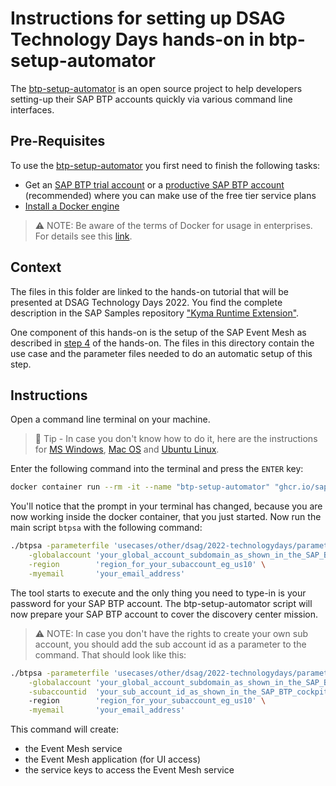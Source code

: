 # Instructions for setting up DSAG Technology Days hands-on in btp-setup-automator

The [btp-setup-automator](https://github.com/SAP-samples/btp-setup-automator) is an open source project to help developers setting-up their SAP BTP accounts quickly via various command line interfaces.

## Pre-Requisites

To use the [btp-setup-automator](https://github.com/SAP-samples/btp-setup-automator) you first need to finish the following tasks:

- Get an [SAP BTP trial account](https://cockpit.hanatrial.ondemand.com/trial/#/home/trial) or a [productive SAP BTP account](https://account.hana.ondemand.com/#/home/welcome) (recommended) where you can make use of the free tier service plans
- [Install a Docker engine](https://docs.docker.com/desktop/)

> ⚠ NOTE: Be aware of the terms of Docker for usage in enterprises. For details see this [link](https://www.docker.com/blog/updating-product-subscriptions/).

## Context

The files in this folder are linked to the hands-on tutorial that will be presented at DSAG Technology Days 2022. You find the complete description in the SAP Samples repository ["Kyma Runtime Extension"](https://github.com/SAP-samples/kyma-runtime-extension-samples/tree/main/dsagtt22).

One component of this hands-on is the setup of the SAP Event Mesh as described in [step 4](https://github.com/SAP-samples/kyma-runtime-extension-samples/blob/main/dsagtt22/tutorial/step4.md) of the hands-on. The files in this directory contain the use case and the parameter files needed to do an automatic setup of this step.  

## Instructions

Open a command line terminal on your machine.

> 📝 Tip - In case you don't know how to do it, here are the instructions for [MS Windows](https://www.wikihow.com/Open-Terminal-in-Windows), [Mac OS](https://www.wikihow.com/Open-a-Terminal-Window-in-Mac) and [Ubuntu Linux](https://www.wikihow.com/Open-a-Terminal-Window-in-Ubuntu).

Enter the following command into the terminal and press the `ENTER` key:

```bash
docker container run --rm -it --name "btp-setup-automator" "ghcr.io/sap-samples/btp-setup-automator:main"
```

You'll notice that the prompt in your terminal has changed, because you are now working inside the docker container, that you just started.
Now run the main script `btpsa` with the following command:

```bash
./btpsa -parameterfile 'usecases/other/dsag/2022-technologydays/parameters.json' \
    -globalaccount 'your_global_account_subdomain_as_shown_in_the_SAP_BTP_cockpit'  \
    -region        'region_for_your_subaccount_eg_us10' \
    -myemail       'your_email_address'
```

The tool starts to execute and the only thing you need to type-in is your password for your SAP BTP account. The btp-setup-automator script will now prepare your SAP BTP account to cover the discovery center mission.

> ⚠ NOTE: In case you don't have the rights to create your own sub account, you should add the sub account id as a parameter to the command. That should look like this:

```bash
./btpsa -parameterfile 'usecases/other/dsag/2022-technologydays/parameters.json' \
    -globalaccount 'your_global_account_subdomain_as_shown_in_the_SAP_BTP_cockpit'  \
    -subaccountid  'your_sub_account_id_as_shown_in_the_SAP_BTP_cockpit'
    -region        'region_for_your_subaccount_eg_us10' \
    -myemail       'your_email_address'
```

This command will create:

- the Event Mesh service
- the Event Mesh application (for UI access)
- the service keys to access the Event Mesh service
